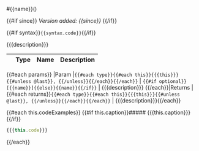 #{{name}}()

{{#if since}}
*Version added: {{since}}*
{{/if}}

{{#if syntax}}`{{syntax.code}}`{{/if}}

{{{description}}}

|   |Type | Name | Description
|---|--- | --- | ---
{{#each params}}
|Param   |`{{#each type}}{{#each this}}{{{this}}}{{#unless @last}}, {{/unless}}{{/each}}{{/each}}` | `{{#if optional}}[{{name}}]{{else}}{{name}}{{/if}}` | {{{description}}}
{{/each}}|Returns |{{#each returns}}`{{#each type}}{{#each this}}{{{this}}}{{#unless @last}}, {{/unless}}{{/each}}{{/each}}` | {{{description}}}{{/each}}

{{#each this.codeExamples}}
{{#if this.caption}}##### {{{this.caption}}}{{/if}}

```js
{{{this.code}}}
```
{{/each}}